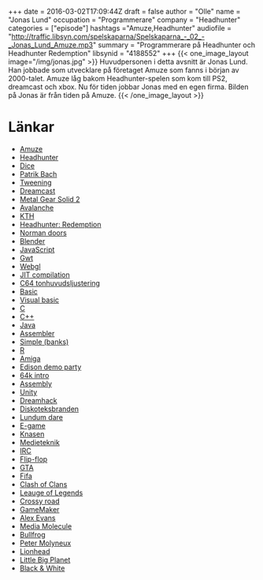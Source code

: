 +++
date = 2016-03-02T17:09:44Z
draft = false
author = "Olle"
name = "Jonas Lund"
occupation = "Programmerare"
company = "Headhunter"
categories = ["episode"]
hashtags ="Amuze,Headhunter"
audiofile = "http://traffic.libsyn.com/spelskaparna/Spelskaparna_-_02_-_Jonas_Lund_Amuze.mp3"
summary = "Programmerare på Headhunter och Headhunter Redemption"
libsynid = "4188552"
+++
{{< one_image_layout image="/img/jonas.jpg" >}}
Huvudpersonen i detta avsnitt är Jonas Lund. Han jobbade som utvecklare på företaget Amuze som fanns i början av 2000-talet. Amuze låg bakom Headhunter-spelen som kom till PS2, dreamcast och xbox. Nu för tiden jobbar Jonas med en egen firma. Bilden på Jonas är från tiden på Amuze.
{{< /one_image_layout >}}

# Länkar

* [Amuze](https://en.wikipedia.org/wiki/Amuze) 
* [Headhunter](https://www.youtube.com/watch?v=vLORkWBgoQ4)
* [Dice](http://www.dice.se/) 
* [Patrik Bach](https://twitter.com/patrickbach)
* [Tweening](https://en.wikipedia.org/wiki/Inbetweening)
* [Dreamcast](https://en.wikipedia.org/wiki/Dreamcast)
* [Metal Gear Solid 2](https://www.youtube.com/watch?v=OBXpTMGyYXg)
* [Avalanche](http://avalanchestudios.com/)
* [KTH](http://www.kth.se/)
* [Headhunter: Redemption](https://www.youtube.com/watch?v=HB8HD5peoNs)
* [Norman doors](http://alvinalexander.com/design/norman-doors-design-photos-software-design)
* [Blender](https://www.blender.org/)
* [JavaScript](https://en.wikipedia.org/wiki/JavaScript)
* [Gwt](https://en.wikipedia.org/wiki/Google_Web_Toolkit)
* [Webgl](https://en.wikipedia.org/wiki/WebGL)
* [JIT compilation](https://en.wikipedia.org/wiki/Just-in-time_compilation)
* [C64 tonhuvudsljustering](https://www.youtube.com/watch?v=MwuUGBx4w9Q)
* [Basic](https://en.wikipedia.org/wiki/BASIC)
* [Visual basic](https://en.wikipedia.org/wiki/Visual_Basic)
* [C](https://en.wikipedia.org/wiki/C_(programming_language))
* [C++](https://en.wikipedia.org/wiki/C%2B%2B)
* [Java](https://en.wikipedia.org/wiki/Java_(programming_language))
* [Assembler](https://en.wikipedia.org/wiki/Assembly_language)
* [Simple (banks)](https://www.simple.com/)
* [R](https://www.r-project.org/about.html)
* [Amiga](https://en.wikipedia.org/wiki/Amiga)
* [Edison demo party](http://on.edis.nu/)
* [64k intro](https://en.wikipedia.org/wiki/64K_intro)
* [Assembly](http://www.assembly.org/winter16)
* [Unity](https://unity3d.com/)
* [Dreamhack](https://www.dreamhack.se/splash/)
* [Diskoteksbranden](http://sverigesradio.se/sida/avsnitt/86934?programid=2519)
* [Lundum dare](http://ludumdare.com/compo/)
* [E-game](http://www.e-game.com)
* [Knasen](http://www.e-game.com/Game/Details/13)
* [Medieteknik](https://www.kth.se/utbildning/civilingenjor/medieteknik/utbildningsbeskrivning-1.4150)
* [IRC](https://en.wikipedia.org/wiki/Internet_Relay_Chat)
* [Flip-flop](https://en.wikipedia.org/wiki/Flip-flop_(electronics))
* [GTA](https://en.wikipedia.org/wiki/Grand_Theft_Auto_(series))
* [Fifa](https://en.wikipedia.org/wiki/FIFA_(video_game_series))
* [Clash of Clans](http://supercell.com/en/games/clashofclans/)
* [Leauge of Legends](http://eune.leagueoflegends.com/)
* [Crossy road](http://www.crossyroad.com/)
* [GameMaker](http://www.yoyogames.com/gamemaker)
* [Alex Evans](https://en.wikipedia.org/wiki/Alex_Evans_(video_game_developer) )
* [Media Molecule](https://en.wikipedia.org/wiki/Media_Molecule)
* [Bullfrog](https://en.wikipedia.org/wiki/Bullfrog_Productions)
* [Peter Molyneux](https://en.wikipedia.org/wiki/Peter_Molyneux)
* [Lionhead](https://en.wikipedia.org/wiki/Lionhead_Studios)
* [Little Big Planet](https://www.youtube.com/watch?v=AGzOKbVC2r8)
* [Black & White](https://www.youtube.com/watch?v=2t9ULyYGN-s)

